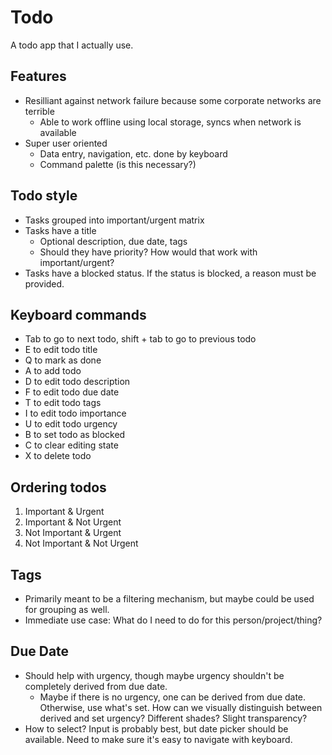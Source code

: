 # Todo

A todo app that I actually use.

## Features

- Resilliant against network failure because some corporate networks are terrible
  - Able to work offline using local storage, syncs when network is available
- Super user oriented
  - Data entry, navigation, etc. done by keyboard
  - Command palette (is this necessary?)

## Todo style

- Tasks grouped into important/urgent matrix
- Tasks have a title
  - Optional description, due date, tags
  - Should they have priority? How would that work with important/urgent?
- Tasks have a blocked status. If the status is blocked, a reason must be provided.

## Keyboard commands

- Tab to go to next todo, shift + tab to go to previous todo
- E to edit todo title
- Q to mark as done
- A to add todo
- D to edit todo description
- F to edit todo due date
- T to edit todo tags
- I to edit todo importance
- U to edit todo urgency
- B to set todo as blocked
- C to clear editing state
- X to delete todo

## Ordering todos

1. Important & Urgent
2. Important & Not Urgent
3. Not Important & Urgent
4. Not Important & Not Urgent

## Tags

- Primarily meant to be a filtering mechanism, but maybe could be used for grouping as well.
- Immediate use case: What do I need to do for this person/project/thing?

## Due Date

- Should help with urgency, though maybe urgency shouldn't be completely derived from due date.
  - Maybe if there is no urgency, one can be derived from due date. Otherwise, use what's set. How can we visually distinguish between derived and set urgency? Different shades? Slight transparency?
- How to select? Input is probably best, but date picker should be available. Need to make sure it's easy to navigate with keyboard.
